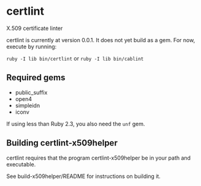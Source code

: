# certlint
X.509 certificate linter

certlint is currently at version 0.0.1.  It does not yet build as a gem.  For now, execute by running:

`ruby -I lib bin/certlint` or `ruby -I lib bin/cablint`

## Required gems

* public_suffix
* open4
* simpleidn
* iconv

If using less than Ruby 2.3, you also need the `unf` gem.

## Building certlint-x509helper

certlint requires that the program certlint-x509helper be in your path and executable.

See build-x509helper/README for instructions on building it.
 
